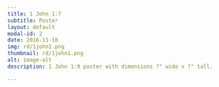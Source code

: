 ```yaml
---
title: 1 John 1:7
subtitle: Poster
layout: default
modal-id: 2
date: 2016-11-18
img: rd/1john1.png
thumbnail: rd/1john1.png
alt: image-alt
description: 1 John 1:9 poster with dimensions ?" wide x ?" tall.

---
```

